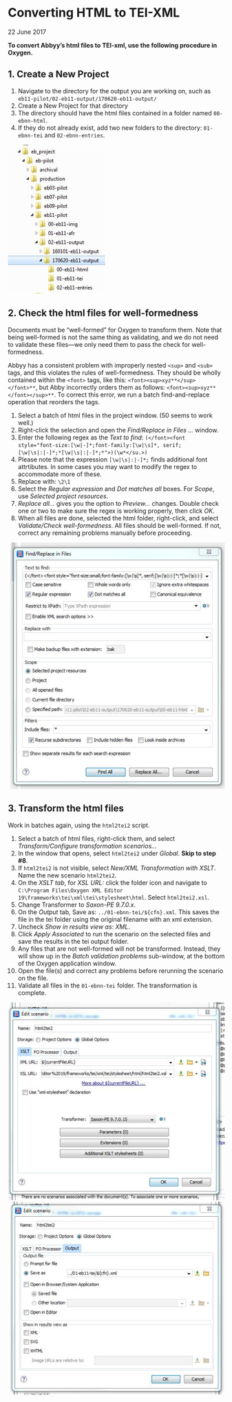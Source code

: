 # Converting HTML to TEI-XML
22 June 2017  

**To convert Abbyy’s html files to TEI-xml, use the following procedure in Oxygen.**


## 1. Create a New Project

1.	Navigate to the directory for the output you are working on, such as `eb11-pilot/02-eb11-output/170620-eb11-output/`
2.	Create a New Project for that directory
3.	The directory should have the html files contained in a folder named `00-ebnn-html`. 
4.	If they do not already exist, add two new folders to the directory:
`01-ebnn-tei` and `02-ebnn-entries`. 

![File folder organization](images/new-folder.JPG)


## 2. Check the html files for well-formedness

Documents must be “well-formed” for Oxygen to transform them. Note that being well-formed is not the same thing as validating, and we do not need to validate these files—we only need them to pass the check for well-formedness. 

Abbyy has a consistent problem with improperly nested `<sup>` and `<sub>` tags, and this violates the rules of well-formedness. They should be wholly contained within the `<font>` tags, like this: `<font><sup>xyz**</sup></font>**`, but Abby incorrectly orders them as follows: `<font><sup>xyz**</font></sup>**`.  To correct this error, we run a batch find-and-replace operation that reorders the tags.

1.	Select a batch of html files in the project window. (50 seems to work well.)
2.	Right-click the selection and open the *Find/Replace in Files …* window.
3.	Enter the following regex as the *Text to find*: `(</font><font style="font-size:[\w|-]*;font-family:[\w|\s]*, serif; [\w|\s|:|-]*;*[\w|\s|:|-]*;*">)(\w*</su.>)` 
4.	Please note that the expression `[\w|\s|:|-]*;` finds additional font attrtibutes. In some cases you may want to modify the regex to accommodate more of these. 
5.	Replace with: `\2\1` 
6.	Select the *Regular expression* and *Dot matches all* boxes. For *Scope*, use *Selected project resources*.
7.	*Replace all…* gives you the option to *Preview…* changes. Double check one or two to make sure the regex is working properly, then click *OK*.
8.	When all files are done, selected the html folder, right-click, and select *Validate/Check well-formedness*. All files should be well-formed. If not, correct any remaining problems manually before proceeding.

![Find and replace dialogue](images/find-replace.JPG)

## 3. Transform the html files

Work in batches again, using the `html2tei2` script.

1.	Select a batch of html files, right-click them, and select *Transform/Configure transformation scenarios…*
2.	In the window that opens, select `html2tei2` under *Global*. **Skip to step #8**.
3.	If `html2tei2` is not visible, select *New/XML Transformation with XSLT*. Name the new scenario `html2tei2`. 
4.	On the *XSLT tab*, for *XSL URL:* click the folder icon and navigate to `C:\Program Files\Oxygen XML Editor 19\frameworks\tei\xml\tei\stylesheet\html`. Select `html2tei2.xsl`. 
5.	Change Transformer to *Saxon-PE 9.7.0.x*.
6.	On the *Output* tab, Save as: `../01-ebnn-tei/${cfn}.xml`. This saves the file in the tei folder using the original filename with an xml extension.
7.	Uncheck *Show in results view as: XML*.
8.	Click *Apply Associated* to run the scenario on the selected files and save the results in the tei output folder.
9.	Any files that are not well-formed will not be transformed. Instead, they will show up in the *Batch validation problems* sub-window, at the bottom of the Oxygen application window. 
10.	Open the file(s) and correct any problems before rerunning the scenario on the file.
11.	Validate all files in the `01-ebnn-tei` folder. The transformation is complete.

![Edit scenario dialogue XSLT tabe](images/scenario1.JPG)
![Edit scenario dialogue Output tab](images/scenario2.JPG)


